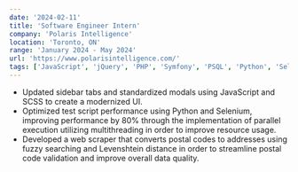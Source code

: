 ```yaml
---
date: '2024-02-11'
title: 'Software Engineer Intern'
company: 'Polaris Intelligence'
location: 'Toronto, ON'
range: 'January 2024 - May 2024'
url: 'https://www.polarisintelligence.com/'
tags: ['JavaScript', 'jQuery', 'PHP', 'Symfony', 'PSQL', 'Python', 'Selenium']
---
```


- Updated sidebar tabs and standardized modals using JavaScript and SCSS to create a modernized UI.
- Optimized test script performance using Python and Selenium, improving performance by 80% through the implementation of parallel execution utilizing multithreading in order to improve resource usage.
- Developed a web scraper that converts postal codes to addresses using fuzzy searching and Levenshtein distance in order to streamline postal code validation and improve overall data quality.

